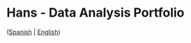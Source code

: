 # Hans - Data Analysis Portfolio 
([Spanish](https://github.com/HansAllTech/Hans_Data_Analysis_Portfolio/blob/main/Proyectos.md#tabla-de-contenido-es--en) | [English](https://github.com/HansAllTech/Hans_Data_Analysis_Portfolio/blob/main/Projects.md#table-of-content-es--en))                      
                                                          
                                                                                                                                                                                               
                                                         
                                                                    
                                      
                         
                        
             
    
            
       
   
 
 
 
